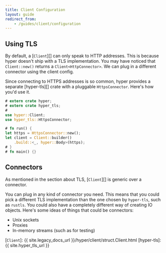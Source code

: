 ```yaml
---
title: Client Configuration
layout: guide
redirect_from: 
    - /guides/client/configuration
---
```


## Using TLS

By default, a [`Client`][] can only speak to HTTP addresses. This is because hyper doesn't
ship with a TLS implementation. You may have noticed that `Client::new()` returns a 
`Client<HttpConnector>`. We can plug in a different connector using the client config.

Since connecting to HTTPS addresses is so common, hyper provides a separate [hyper-tls][]
crate with a pluggable `HttpsConnector`. Here's how you'd use it.

```rust
# extern crate hyper;
# extern crate hyper_tls;
#
use hyper::Client;
use hyper_tls::HttpsConnector;

# fn run() {
let https = HttpsConnector::new();
let client = Client::builder()
    .build::<_, hyper::Body>(https);
# }
# fn main() {}
```

## Connectors

As mentioned in the section about TLS, [`Client`][] is generic over a connector.

You can plug in any kind of connector you need. This means that you could pick a
different TLS implementation than the one chosen by `hyper-tls`, such as `rustls`.
You could also have a completely different way of creating IO objects. Here's some
ideas of things that could be connectors:

- Unix sockets
- Proxies
- In-memory streams (such as for testing)

[`Client`]: {{ site.legacy_docs_url }}/hyper/client/struct.Client.html
[hyper-tls]: {{ site.hyper_tls_url }}
